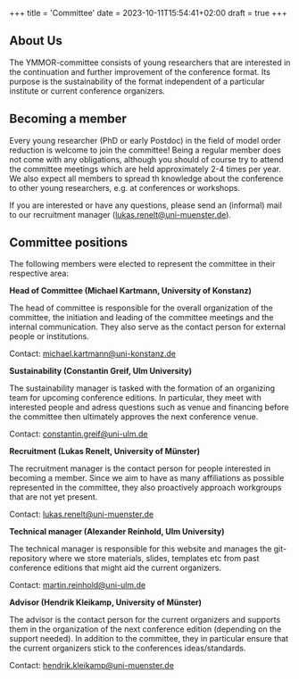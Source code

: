 +++
title = 'Committee'
date = 2023-10-11T15:54:41+02:00
draft = true
+++

## About Us

The YMMOR-committee consists of young researchers that are interested in the continuation and further improvement of the conference format. Its purpose is the sustainability of the format independent of a particular institute or current conference organizers.

## Becoming a member

Every young researcher (PhD or early Postdoc) in the field of model order reduction is welcome to
join the committee! Being a regular member does not come with any obligations, although you should of
course try to attend the committee meetings which are held approximately 2-4 times per year. We also expect all members to spread th knowledge about the conference to other young researchers, e.g. at conferences or workshops.

If you are interested or have any questions, please send an (informal) mail to our recruitment manager ([lukas.renelt@uni-muenster.de](mailto:lukas.renelt@uni-muenster.de)).

## Committee positions

The following members were elected to represent the committee in their respective area:

**Head of Committee (Michael Kartmann, University of Konstanz)**

The head of committee is responsible for the overall organization of the committee, the initiation
and leading of the committee meetings and the internal communication.
They also serve as the contact person for external people or institutions.

Contact: [michael.kartmann@uni-konstanz.de](mailto:michael.kartmann@uni-konstanz.de)

**Sustainability (Constantin Greif, Ulm University)**

The sustainability manager is tasked with the formation of an organizing team for upcoming conference
editions. In particular, they meet with interested people and adress questions such as venue and
financing before the committee then ultimately approves the next conference venue.

Contact: [constantin.greif@uni-ulm.de](mailto:constantin.greif@uni-ulm.de)

**Recruitment (Lukas Renelt, University of Münster)**

The recruitment manager is the contact person for people interested in becoming a member.
Since we aim to have as many affiliations as possible represented in the committee, they also
proactively approach workgroups that are not yet present.

Contact: [lukas.renelt@uni-muenster.de](mailto:lukas.renelt@uni-muenster.de)

**Technical manager (Alexander Reinhold, Ulm University)**

The technical manager is responsible for this website and manages the git-repository where we store materials, slides, templates etc from past conference editions that might aid the current organizers.

Contact: [martin.reinhold@uni-ulm.de](mailto:martin.reinhold@uni-ulm.de)

**Advisor (Hendrik Kleikamp, University of Münster)**

The advisor is the contact person for the current organizers and supports them in the organization of the next conference edition (depending on the support needed). In addition to the committee, they in particular ensure that the current organizers stick to the conferences ideas/standards.

Contact: [hendrik.kleikamp@uni-muenster.de](mailto:hendrik.kleikamp@uni-muenster.de)
